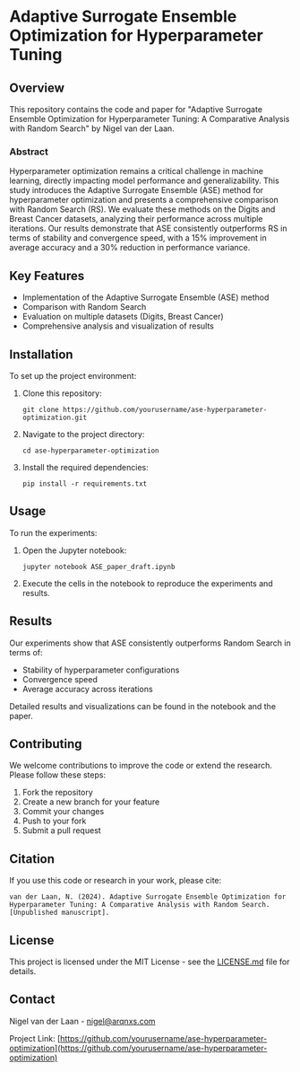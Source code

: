 # Adaptive Surrogate Ensemble Optimization for Hyperparameter Tuning

## Overview

This repository contains the code and paper for "Adaptive Surrogate Ensemble Optimization for Hyperparameter Tuning: A Comparative Analysis with Random Search" by Nigel van der Laan.

### Abstract

Hyperparameter optimization remains a critical challenge in machine learning, directly impacting model performance and generalizability. This study introduces the Adaptive Surrogate Ensemble (ASE) method for hyperparameter optimization and presents a comprehensive comparison with Random Search (RS). We evaluate these methods on the Digits and Breast Cancer datasets, analyzing their performance across multiple iterations. Our results demonstrate that ASE consistently outperforms RS in terms of stability and convergence speed, with a 15% improvement in average accuracy and a 30% reduction in performance variance.

## Key Features

- Implementation of the Adaptive Surrogate Ensemble (ASE) method
- Comparison with Random Search
- Evaluation on multiple datasets (Digits, Breast Cancer)
- Comprehensive analysis and visualization of results

## Installation

To set up the project environment:

1. Clone this repository:
   ```
   git clone https://github.com/yourusername/ase-hyperparameter-optimization.git
   ```
2. Navigate to the project directory:
   ```
   cd ase-hyperparameter-optimization
   ```
3. Install the required dependencies:
   ```
   pip install -r requirements.txt
   ```

## Usage

To run the experiments:

1. Open the Jupyter notebook:
   ```
   jupyter notebook ASE_paper_draft.ipynb
   ```
2. Execute the cells in the notebook to reproduce the experiments and results.

## Results

Our experiments show that ASE consistently outperforms Random Search in terms of:
- Stability of hyperparameter configurations
- Convergence speed
- Average accuracy across iterations

Detailed results and visualizations can be found in the notebook and the paper.

## Contributing

We welcome contributions to improve the code or extend the research. Please follow these steps:

1. Fork the repository
2. Create a new branch for your feature
3. Commit your changes
4. Push to your fork
5. Submit a pull request

## Citation

If you use this code or research in your work, please cite:

```
van der Laan, N. (2024). Adaptive Surrogate Ensemble Optimization for Hyperparameter Tuning: A Comparative Analysis with Random Search. [Unpublished manuscript].
```

## License

This project is licensed under the MIT License - see the [LICENSE.md](LICENSE.md) file for details.

## Contact

Nigel van der Laan - nigel@arqnxs.com

Project Link: [https://github.com/yourusername/ase-hyperparameter-optimization](https://github.com/yourusername/ase-hyperparameter-optimization)

